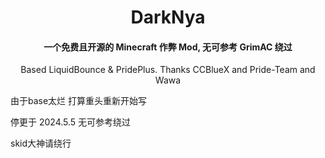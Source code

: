 <div align=center>
<h1>DarkNya</h1>
<h4>一个免费且开源的 Minecraft 作弊 Mod, 无可参考 GrimAC 绕过</h4>
Based LiquidBounce & PridePlus. Thanks CCBlueX and Pride-Team and Wawa
</div>

由于base太烂 打算重头重新开始写

停更于 2024.5.5 无可参考绕过

skid大神请绕行
